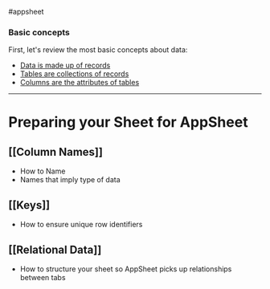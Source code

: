 #appsheet 

### Basic concepts

First, let's review the most basic concepts about data:

-   [Data is made up of records](https://support.google.com/appsheet/answer/10106580?hl=en&ref_topic=11918148#data-is-records)
-   [Tables are collections of records](https://support.google.com/appsheet/answer/10106580?hl=en&ref_topic=11918148#tables-are-collection-records)
-   [Columns are the attributes of tables](https://support.google.com/appsheet/answer/10106580?hl=en&ref_topic=11918148#columns-attributes-records)

---
# Preparing your Sheet for AppSheet

## [[Column Names]]

- How to Name
- Names that imply type of data

## [[Keys]]

- How to ensure unique row identifiers

## [[Relational Data]]
- How to structure your sheet so AppSheet picks up relationships between tabs

